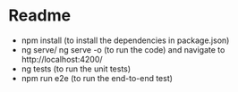 # Readme


 - npm install (to install the dependencies in package.json)
 - ng serve/ ng serve -o (to run the code) and navigate to http://localhost:4200/
 - ng tests (to run the unit tests)
 - npm run e2e (to run the end-to-end test)
